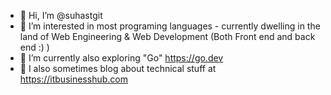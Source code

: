- 👋 Hi, I’m @suhastgit
- 👀 I’m interested in most programing languages - currently dwelling in the land of Web Engineering & Web Development (Both Front end and back end :) )
- 🌱 I’m currently also exploring "Go" https://go.dev
- 💞️ I also sometimes blog about technical stuff at https://itbusinesshub.com


<!---
suhastgit/suhastgit is a ✨ special ✨ repository because its `README.md` (this file) appears on your GitHub profile.
You can click the Preview link to take a look at your changes.
--->
